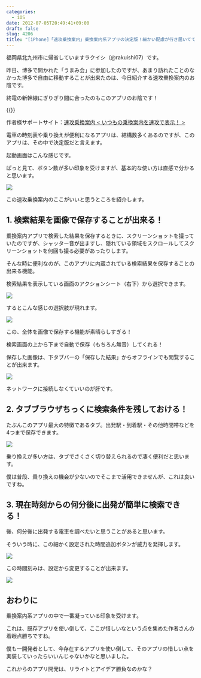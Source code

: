 ```yaml
---
categories:
  - iOS
date: 2012-07-05T20:49:41+09:00
draft: false
slug: 4206
title: "[iPhone]「速攻乗換案内」乗換案内系アプリの決定版！細かい配慮が行き届いてて便利！"
---
```


福岡県北九州市に帰省していますラクイシ（@rakuishi07）です。

昨日、博多で開かれた「うまみ会」に参加したのですが、あまり訪れたことのなかった博多で自由に移動することが出来たのは、今日紹介する速攻乗換案内のお陰です。

終電の新幹線にぎりぎり間に合ったのもこのアプリのお陰です！

{{<app id="534963507" title="速攻乗換案内 1.0.1（￥250）" src="https://a5.mzstatic.com/us/r1000/091/Purple/v4/52/39/d1/5239d113-a83d-909f-9f24-4f5821e6f10c/2v4H8sItRbkMPXaHDq0kpg-temp-upload.iwexruzn.100x100-75.png">}}

作者様サポートサイト：[速攻乗換案内 < いつもの乗換案内を速攻で表示！ >](http://norikaemax.com/)

電車の時刻表や乗り換えが便利になるアプリは、結構数多くあるのですが、このアプリは、その中で決定版だと言えます。

起動画面はこんな感じです。

ぱっと見て、ボタン数が多い印象を受けますが、基本的な使い方は直感で分かると思います。

![](/images/2012/07/4206_1.png)

この速攻乗換案内のここがいいと思うところを紹介します。

## 1. 検索結果を画像で保存することが出来る！

乗換案内アプリで検索した結果を保存するときに、スクリーンショットを撮っていたのですが、シャッター音が出ますし、隠れている領域をスクロールしてスクリーンショットを何回も撮る必要があったりします。

そんな時に便利なのが、このアプリに内蔵されている検索結果を保存することの出来る機能。

検索結果を表示している画面のアクションシート（右下）から選択できます。

![](/images/2012/07/4206_2.png)

するとこんな感じの選択肢が現れます。

![](/images/2012/07/4206_3.png)

この、全体を画像で保存する機能が素晴らしすぎる！

検索画面の上から下まで自動で保存（もちろん無音）してくれる！

保存した画像は、下タブバーの「保存した結果」からオフラインでも閲覧することが出来ます。

![](/images/2012/07/4206_4.png)

ネットワークに接続しなくていいのが肝です。

## 2. タブブラウザちっくに検索条件を残しておける！

たぶんこのアプリ最大の特徴であるタブ。出発駅・到着駅・その他時間帯などを4つまで保存できます。

![](/images/2012/07/4206_5.png)

乗り換えが多い方は、タブでさくさく切り替えられるので凄く便利だと思います。

僕は普段、乗り換えの機会が少ないのでそこまで活用できませんが、これは良いですね。

## 3. 現在時刻からの何分後に出発が簡単に検索できる！

後、何分後に出発する電車を調べたいと思うことがあると思います。

そういう時に、この細かく設定された時間追加ボタンが威力を発揮します。

![](/images/2012/07/4206_6.png)

この時間刻みは、設定から変更することが出来ます。

![](/images/2012/07/4206_7.png)

## おわりに

乗換案内系アプリの中で一番凝っている印象を受けます。

これは、既存アプリを使い倒して、ここが惜しいなという点を集めた作者さんの着眼点勝ちですね。

僕も一開発者として、今存在するアプリを使い倒して、そのアプリの惜しい点を実装していったらいいんじゃないかなと思いました。

これからのアプリ開発は、リライトとアイデア勝負なのかな？
